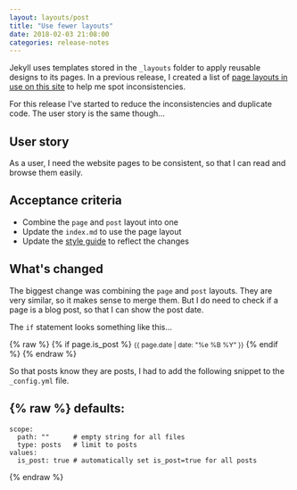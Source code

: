 ```yaml
---
layout: layouts/post  
title: "Use fewer layouts"
date: 2018-02-03 21:08:00  
categories: release-notes
---
```


Jekyll uses templates stored in the `_layouts` folder to apply reusable designs to its pages. In a previous release, I created a list of [page layouts in use on this site](../add-a-list-of-page-layouts) to help me spot inconsistencies.

For this release I've started to reduce the inconsistencies and duplicate code. The user story is the same though…

## User story

As a user, I need the website pages to be consistent, so that I can read and browse them easily.

## Acceptance criteria

- Combine the `page` and `post` layout into one
- Update the `index.md` to use the page layout
- Update the [style guide](http://www.benjystanton.co.uk/style-guide/#layout-templates) to reflect the changes

## What's changed

The biggest change was combining the `page` and `post` layouts. They are very similar, so it makes sense to merge them. But I do need to check if a page is a blog post, so that I can show the post date.

The `if` statement looks something like this…

{% raw %}
{% if page.is_post %}
<small>{{ page.date | date: "%e %B %Y" }}</small>
{% endif %}
{% endraw %}

So that posts know they are posts, I had to add the following snippet to the `_config.yml` file.

{% raw %}
defaults:
  -
    scope:
      path: ""      # empty string for all files
      type: posts   # limit to posts
    values:
      is_post: true # automatically set is_post=true for all posts
{% endraw %}